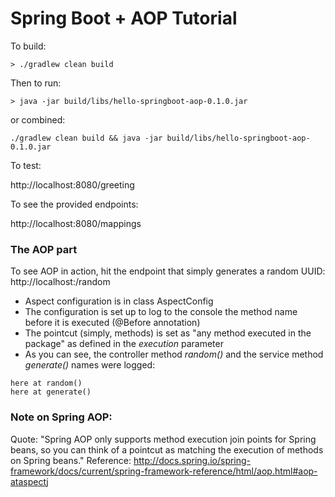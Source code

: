 # Spring Boot + AOP Tutorial

To build:

```
> ./gradlew clean build
```

Then to run:
```
> java -jar build/libs/hello-springboot-aop-0.1.0.jar
```

or combined:
```
./gradlew clean build && java -jar build/libs/hello-springboot-aop-0.1.0.jar
```

To test:

http://localhost:8080/greeting

To see the provided endpoints:

http://localhost:8080/mappings

### The AOP part
To see AOP in action, hit the endpoint that simply generates a random UUID: http://localhost:/random

* Aspect configuration is in class AspectConfig
* The configuration is set up to log to the console the method name before it is executed (@Before annotation)
* The pointcut (simply, methods) is set as "any method executed in the package" as defined in the _execution_ parameter
* As you can see, the controller method _random()_ and the service method _generate()_ names were logged:
```
here at random()
here at generate()
```

### Note on Spring AOP:
Quote: "Spring AOP only supports method execution join points for Spring beans, so you can think of a pointcut as matching the execution of methods on Spring beans."
Reference: http://docs.spring.io/spring-framework/docs/current/spring-framework-reference/html/aop.html#aop-ataspectj

